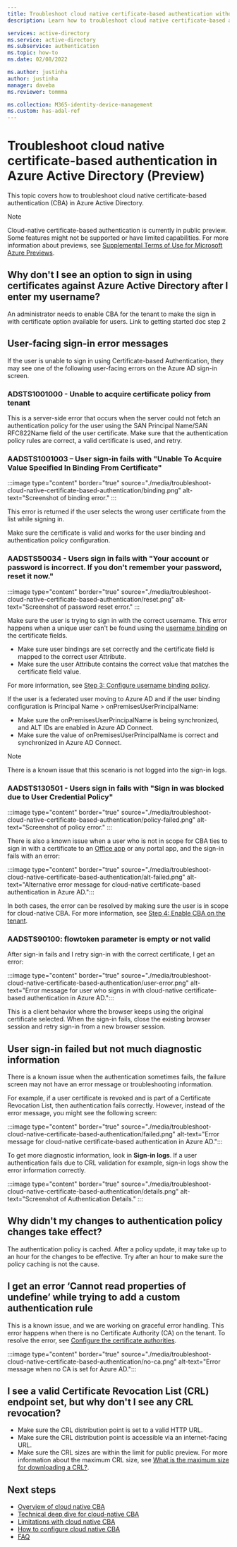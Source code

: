 ```yaml
---
title: Troubleshoot cloud native certificate-based authentication without federation (Preview) - Azure Active Directory
description: Learn how to troubleshoot cloud native certificate-based authentication in Azure Active Directory

services: active-directory
ms.service: active-directory
ms.subservice: authentication
ms.topic: how-to
ms.date: 02/08/2022

ms.author: justinha
author: justinha
manager: daveba
ms.reviewer: tommma

ms.collection: M365-identity-device-management
ms.custom: has-adal-ref
---
```

# Troubleshoot cloud native certificate-based authentication in Azure Active Directory (Preview)

This topic covers how to troubleshoot cloud native certificate-based authentication (CBA) in Azure Active Directory.

>[!NOTE]
>Cloud-native certificate-based authentication is currently in public preview. Some features might not be supported or have limited capabilities. For more information about previews, see [Supplemental Terms of Use for Microsoft Azure Previews](https://azure.microsoft.com/support/legal/preview-supplemental-terms/). 

## Why don't I see an option to sign in using certificates against Azure Active Directory after I enter my username?

An administrator needs to enable CBA for the tenant to make the sign in with certificate option available for users. Link to getting started doc step 2

## User-facing sign-in error messages

If the user is unable to sign in using Certificate-based Authentication, they may see one of the following user-facing errors on the Azure AD sign-in screen.

### ADSTS1001000 - Unable to acquire certificate policy from tenant

This is a server-side error that occurs when the server could not fetch an authentication policy for the user using the SAN Principal Name/SAN RFC822Name field of the user certificate. Make sure that the authentication policy rules are correct, a valid certificate is used, and retry. 

### AADSTS1001003 – User sign-in fails with "Unable To Acquire Value Specified In Binding From Certificate"

:::image type="content" border="true" source="./media/troubleshoot-cloud-native-certificate-based-authentication/binding.png" alt-text="Screenshot of binding error." :::

This error is returned if the user selects the wrong user certificate from the list while signing in.

Make sure the certificate is valid and works for the user binding and authentication policy configuration.

### AADSTS50034 - Users sign in fails with "Your account or password is incorrect. If you don't remember your password, reset it now."

:::image type="content" border="true" source="./media/troubleshoot-cloud-native-certificate-based-authentication/reset.png" alt-text="Screenshot of password reset error." :::

Make sure the user is trying to sign in with the correct username. This error happens when a unique user can't be found using the [username binding](how-to-certificate-based-authentication.md#step-3-configure-username-binding-policy) on the certificate fields.

- Make sure user bindings are set correctly and the certificate field is mapped to the correct user Attribute.
- Make sure the user Attribute contains the correct value that matches the certificate field value.

For more information, see [Step 3: Configure username binding policy](how-to-certificate-based-authentication.md#step-3-configure-username-binding-policy).

If the user is a federated user moving to Azure AD and if the user binding configuration is Principal Name > onPremisesUserPrincipalName:

- Make sure the onPremisesUserPrincipalName is being synchronized, and ALT IDs are enabled in Azure AD Connect. 
- Make sure the value of onPremisesUserPrincipalName is correct and synchronized in Azure AD Connect.

>[!NOTE]
>There is a known issue that this scenario is not logged into the sign-in logs.

### AADSTS130501 - Users sign in fails with "Sign in was blocked due to User Credential Policy"

:::image type="content" border="true" source="./media/troubleshoot-cloud-native-certificate-based-authentication/policy-failed.png" alt-text="Screenshot of policy error." :::

There is also a known issue when a user who is not in scope for CBA ties to sign in with a certificate to an [Office app](https://office.com) or any portal app, and the sign-in fails with an error:

:::image type="content" border="true" source="./media/troubleshoot-cloud-native-certificate-based-authentication/alt-failed.png" alt-text="Alternative error message for cloud-native certificate-based authentication in Azure AD.":::

In both cases, the error can be resolved by making sure the user is in scope for cloud-native CBA. For more information, see [Step 4: Enable CBA on the tenant](how-to-certificate-based-authentication.md#step-4-enable-cba-on-the-tenant).

### AADSTS90100: flowtoken parameter is empty or not valid

After sign-in fails and I retry sign-in with the correct certificate, I get an error:

:::image type="content" border="true" source="./media/troubleshoot-cloud-native-certificate-based-authentication/user-error.png" alt-text="Error message for user who signs in with cloud-native certificate-based authentication in Azure AD.":::

This is a client behavior where the browser keeps using the original certificate selected. When the sign-in fails, close the existing browser session and retry sign-in from a new browser session.

## User sign-in failed but not much diagnostic information

There is a known issue when the authentication sometimes fails, the failure screen may not have an error message or troubleshooting information.

For example, if a user certificate is revoked and is part of a Certificate Revocation List, then authentication fails correctly. However, instead of the error message, you might see the following screen:

:::image type="content" border="true" source="./media/troubleshoot-cloud-native-certificate-based-authentication/failed.png" alt-text="Error message for cloud-native certificate-based authentication in Azure AD.":::

To get more diagnostic information, look in **Sign-in logs**. If a user authentication fails due to CRL validation for example, sign-in logs show the error information correctly.

:::image type="content" border="true" source="./media/troubleshoot-cloud-native-certificate-based-authentication/details.png" alt-text="Screenshot of Authentication Details." :::

## Why didn't my changes to authentication policy changes take effect?

The authentication policy is cached. After a policy update, it may take up to an hour for the changes to be effective. Try after an hour to make sure the policy caching is not the cause.

## I get an error ‘Cannot read properties of undefine’ while trying to add a custom authentication rule

This is a known issue, and we are working on graceful error handling. This error happens when there is no Certificate Authority (CA) on the tenant. To resolve the error, see [Configure the certificate authorities](how-to-certificate-based-authentication.md#step-1-configure-the-certificate-authorities).

:::image type="content" border="true" source="./media/troubleshoot-cloud-native-certificate-based-authentication/no-ca.png" alt-text="Error message when no CA is set for Azure AD.":::


## I see a valid Certificate Revocation List (CRL) endpoint set, but why don't I see any CRL revocation?

- Make sure the CRL distribution point is set to a valid HTTP URL.
- Make sure the CRL distribution point is accessible via an internet-facing URL.
- Make sure the CRL sizes are within the limit for public preview. For more information about the maximum CRL size, see [What is the maximum size for downloading a CRL?](cloud-native-certificate-based-authentication-faq.yml#is-there-a-limit-for-crl-size-).

## Next steps 

- [Overview of cloud native CBA](concept-cloud-native-certificate-based-authentication.md)
- [Technical deep dive for cloud-native CBA](concept-cloud-native-certificate-based-authentication-technical-deep-dive.md)   
- [Limitations with cloud native CBA](concept-cloud-native-certificate-based-authentication-limitations.md)
- [How to configure cloud native CBA](how-to-certificate-based-authentication.md)
- [FAQ](cloud-native-certificate-based-authentication-faq.yml)


